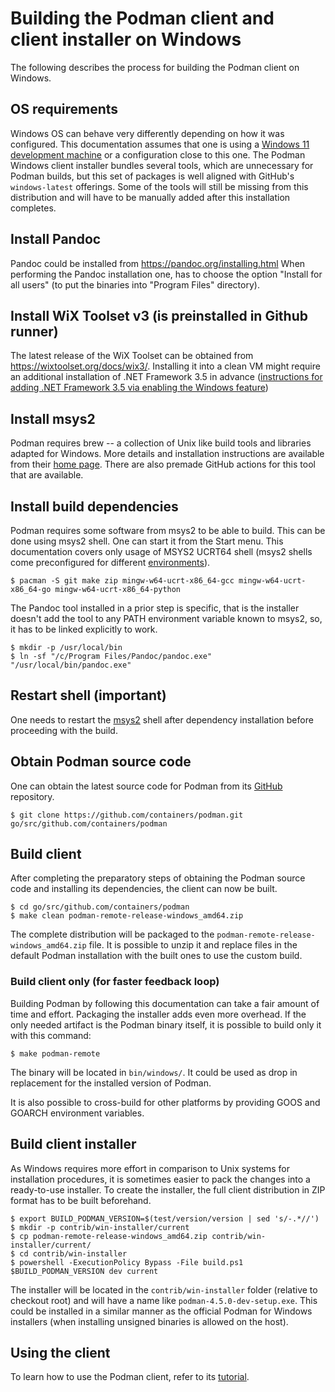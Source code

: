 # Building the Podman client and client installer on Windows

The following describes the process for building the Podman client on Windows.

## OS requirements

Windows OS can behave very differently depending on how it was configured. This documentation assumes that one is using
a [Windows 11 development machine](https://developer.microsoft.com/en-us/windows/downloads/virtual-machines/) or a
configuration close to this one. The Podman Windows client installer bundles several tools, which are unnecessary for Podman builds, but this
set of packages is well aligned with GitHub's `windows-latest` offerings. Some of the tools will still be missing from
this distribution and will have to be manually added after this installation completes.

## Install Pandoc

Pandoc could be installed from https://pandoc.org/installing.html When performing the Pandoc installation one, has to choose the option
"Install for all users" (to put the binaries into "Program Files" directory).

## Install WiX Toolset v3 (is preinstalled in Github runner)
The latest release of the WiX Toolset can be obtained from https://wixtoolset.org/docs/wix3/.  Installing it into a clean VM might require
an additional installation of .NET Framework 3.5 in advance
([instructions for adding .NET Framework 3.5 via enabling the Windows feature](https://learn.microsoft.com/en-us/dotnet/framework/install/dotnet-35-windows#enable-the-net-framework-35-in-control-panel))

## Install msys2

Podman requires brew -- a collection of Unix like build tools and libraries adapted for Windows. More details and
installation instructions are available from their [home page](https://www.msys2.org/). There are also premade GitHub
actions for this tool that are available.

## Install build dependencies

Podman requires some software from msys2 to be able to build. This can be done using msys2 shell. One can start it
from the Start menu. This documentation covers only usage of MSYS2 UCRT64 shell (msys2 shells come preconfigured for
different [environments](https://www.msys2.org/docs/environments/)).

```
$ pacman -S git make zip mingw-w64-ucrt-x86_64-gcc mingw-w64-ucrt-x86_64-go mingw-w64-ucrt-x86_64-python
```

The Pandoc tool installed in a prior step is specific, that is the installer doesn't add the tool to any PATH environment
variable known to msys2, so, it has to be linked explicitly to work.

```
$ mkdir -p /usr/local/bin
$ ln -sf "/c/Program Files/Pandoc/pandoc.exe" "/usr/local/bin/pandoc.exe"
```

## Restart shell (important)

One needs to restart the [msys2](https://www.msys2.org/) shell after dependency installation before proceeding with the build.

## Obtain Podman source code

One can obtain the latest source code for Podman from its [GitHub](https://github.com/containers/podman) repository.

```
$ git clone https://github.com/containers/podman.git go/src/github.com/containers/podman
```

## Build client

After completing the preparatory steps of obtaining the Podman source code and installing its dependencies, the client
can now be built.

```
$ cd go/src/github.com/containers/podman
$ make clean podman-remote-release-windows_amd64.zip
```

The complete distribution will be packaged to the `podman-remote-release-windows_amd64.zip` file. It is possible to
unzip it and replace files in the default Podman installation with the built ones to use the custom build.

### Build client only (for faster feedback loop)

Building Podman by following this documentation can take a fair amount of time and effort. Packaging the installer adds even more overhead. If
the only needed artifact is the Podman binary itself, it is possible to build only it with this command:

```
$ make podman-remote
```

The binary will be located in `bin/windows/`. It could be used as drop in replacement for the installed version of
Podman.

It is also possible to cross-build for other platforms by providing GOOS and GOARCH environment variables.

## Build client installer

As Windows requires more effort in comparison to Unix  systems for installation procedures, it is sometimes
easier to pack the changes into a ready-to-use installer. To create the installer, the full client distribution in ZIP
format has to be built beforehand.

```
$ export BUILD_PODMAN_VERSION=$(test/version/version | sed 's/-.*//')
$ mkdir -p contrib/win-installer/current
$ cp podman-remote-release-windows_amd64.zip contrib/win-installer/current/
$ cd contrib/win-installer
$ powershell -ExecutionPolicy Bypass -File build.ps1 $BUILD_PODMAN_VERSION dev current
```

The installer will be located in the `contrib/win-installer` folder (relative to checkout root) and will have a name
like `podman-4.5.0-dev-setup.exe`. This could be installed in a similar manner as the official Podman for Windows installers
(when installing unsigned binaries is allowed on the host).

## Using the client

To learn how to use the Podman client, refer to its
[tutorial](https://github.com/containers/podman/blob/main/docs/tutorials/remote_client.md).
